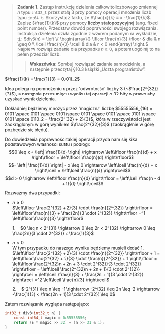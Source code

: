 > **Zadanie 1.** Zastąp instrukcję dzielenia całkowitoliczbowego zmiennej $n$ typu `int32_t` przez stałą $3$ przy pomocy operacji mnożenia liczb typu `int64_t`. Skorzystaj z faktu, że $\frac{x}{k} ≡ x · \frac{1}{k}$. Zapisz $\frac{1}{k}$ przy pomocy **liczby stałopozycyjnej** (ang. fixed point number). Przedstaw dowód poprawności swojego rozwiązania. Instrukcja dzielenia działa zgodnie z wzorem podanym na wykładzie, tj.:
$div3(n) = \left \{ \begin{array}{} 
\lfloor \frac{n}{3} \rfloor & dla & n \geq 0  \\ 
\lceil \frac{n}{3} \rceil & dla & n < 0
\end{array} \right.$
> Najpierw rozwiąż zadanie dla przypadku $n ≥ 0$, a potem uogólnij to na pełen przedział liczb.
>> **Wskazówka:** Spróbuj rozwiązać zadanie samodzielnie, a następnie przeczytaj §10.3 książki „Uczta programistów”.

$\frac{1}{k} = \frac{1}{3} = 0.(01)_2$

Idea polega na pomnożeniu $n$ przez 'odwrotność' liczby $3$ (~$\frac{2^{32}}{3}$), a następnie przesunięciu wyniku tej operacji o $32$ bity w prawo aby uzyskać wynik dzielenia.

Dokładniej będziemy mnożyć przez 'magiczną' liczbę
$55555556_{16} = 0101 \space 0101 \space 0101 \space 0101 \space 0101 \space 0101 \space 0101 \space 0110_2 = \frac{2^{32} + 2}{3}$, która w rzeczywistości jest zaokrąglonym w górę wynikiem $\frac{2^{32}}{3}$ (zaokrąglenie w górę pozbędzie się błędu).

Do dowiedzenia poprawności takiej operacji przyda nam się kilka podstawowych własności sufitu i podłogi:
$$0 \leq x < \left| \frac{1}{d} \right| \rightarrow \left\lfloor \frac{n}{d} + x \right\rfloor = \left\lfloor \frac{n}{d} \right\rfloor$$
$$- \left| \frac{1}{d} \right| < x \leq 0 \rightarrow \left\lceil \frac{n}{d} + x \right\rceil = \left\lceil \frac{n}{d} \right\rceil$$
$$d > 0 \rightarrow \left\lfloor \frac{n}{d} \right\rfloor = \left\lceil \frac{n - d + 1}{d} \right\rceil$$

Rozważmy dwa przypadki:
- $n \geq 0$  
  $\left\lfloor \frac{2^{32} + 2}{3} \cdot \frac{n}{2^{32}} \right\rfloor = \left\lfloor \frac{n}{3} + \frac{2n}{3 \cdot 2^{32}} \right\rfloor =^1 \left\lfloor \frac{n}{3} \right\rfloor$  
  
  1.    $0 \leq n < 2^{31} \rightarrow 0 \leq 2n < 2^{32} \rightarrow 0 \leq \frac{2n}{3 \cdot 2^{32}} < \frac{1}{3}$

- $n < 0$  
  W tym przypadku do naszego wyniku będziemy musieli dodać $1$.  
  $\left\lfloor \frac{2^{32} + 2}{3} \cdot \frac{n}{2^{32}} \right\rfloor + 1 = \left\lfloor \frac{2^{32} + 2}{3} \cdot \frac{n}{2^{32}} + 1 \right\rfloor = \left\lfloor \frac{2^{32}n + 2n + 3 \cdot 2^{32}}{3 \cdot 2^{32}} \right\rfloor = \left\lceil \frac{2^{32}n + 2n + 1}{3 \cdot 2^{32}} \right\rceil = \left\lceil \frac{n}{3} + \frac{2n + 1}{3 \cdot 2^{32}} \right\rceil =^2 \left\lceil \frac{n}{3} \right\rceil$

  2.    $-2^{31} \leq n \leq -1 \rightarrow -2^{32} \leq 2n \leq -2 \rightarrow -\frac{1}{3} < \frac{2n + 1}{3 \cdot 2^{32}} \leq 0$

Zatem rozwiązanie wygląda następująco:
```c
int32_t div3(int32_t n) {
    const int64_t magic = 0x55555556;
    return (n * magic >> 32) + (n >> 31 & 1);
}
```
